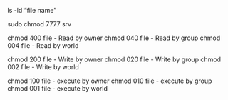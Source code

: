 ls -ld  “file name”



sudo chmod 7777 srv


chmod 400 file - Read by owner
chmod 040 file - Read by group
chmod 004 file - Read by world 

chmod 200 file - Write by owner
chmod 020 file - Write by group
chmod 002 file - Write by world

chmod 100 file - execute by owner
chmod 010 file - execute by group
chmod 001 file - execute by world
